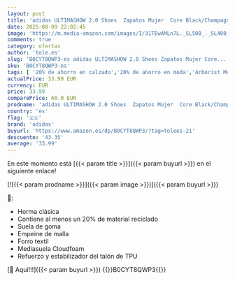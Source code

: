 ```yaml
---
layout: post
title: 'adidas ULTIMASHOW 2.0 Shoes  Zapatos Mujer  Core Black/Champagne Met./Core Black  37 1/3 EU'
date: 2025-08-09 22:02:45
image: 'https://m.media-amazon.com/images/I/31TEwAMLn7L._SL500_._SL400_.jpg'
comments: true
category: ofertas
author: 'tole.es'
slug: 'B0CYT8QWP3-es adidas ULTIMASHOW 2.0 Shoes Zapatos Mujer Core...'
sku: 'B0CYT8QWP3-es'
tags: [ '20% de ahorro en calzado','20% de ahorro en moda','Arborist Merchandising Root','Calzado deportivo para mujer','Calzados de running para mujer','Calzados para correr en asfalto para mujer','Moda','Moda Mujer','Prime Student -10% adicional en una selección de Moda','Self Service','Special Features Stores','Zapatillas deportivas y de moda para mujer','Zapatos para mujer','Zapatos: -10% adicional en una selección de Moda','adidas','c8538d25-3af9-48d3-aeff-5f3ce5572a36_0','c8538d25-3af9-48d3-aeff-5f3ce5572a36_4801','c8538d25-3af9-48d3-aeff-5f3ce5572a36_8301','zapatos','🇪🇸', ]
actualPrice: 33.99 EUR
currency: EUR
price: 33.99
comparePrice: 60.0 EUR
prodname: 'adidas ULTIMASHOW 2.0 Shoes  Zapatos Mujer  Core Black/Champagne Met./Core Black  37 1/3 EU'
country: 'es'
flag: '🇪🇸'
brand: 'adidas'
buyurl: 'https://www.amazon.es/dp/B0CYT8QWP3/?tag=tolees-21'
descuento: '43.35'
average: '33.99'
---
```


En este momento está [{{< param title >}}]({{< param buyurl >}}) en el siguiente enlace!

[![{{< param prodname >}}]({{< param image >}})]({{< param buyurl >}})

🔎:

- Horma clásica
- Contiene al menos un 20% de material reciclado
- Suela de goma
- Empeine de malla
- Forro textil
- Mediasuela Cloudfoam
- Refuerzo y estabilizador del talón de TPU

[🛒 Aquí!!!]({{< param buyurl >}})
{{<world>}}B0CYT8QWP3{{</world>}}
